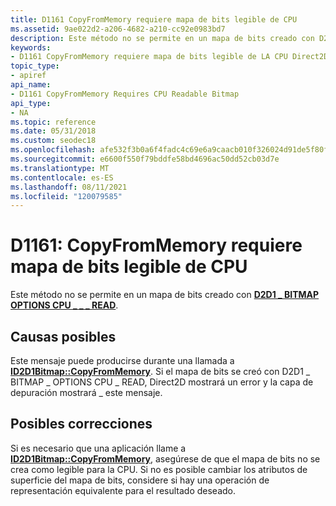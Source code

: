 ```yaml
---
title: D1161 CopyFromMemory requiere mapa de bits legible de CPU
ms.assetid: 9ae022d2-a206-4682-a210-cc92e0983bd7
description: Este método no se permite en un mapa de bits creado con D2D1 \_ BITMAP \_ OPTIONS CPU \_ \_ READ
keywords:
- D1161 CopyFromMemory requiere mapa de bits legible de LA CPU Direct2D
topic_type:
- apiref
api_name:
- D1161 CopyFromMemory Requires CPU Readable Bitmap
api_type:
- NA
ms.topic: reference
ms.date: 05/31/2018
ms.custom: seodec18
ms.openlocfilehash: afe532f3b0a6f4fadc4c69e6a9caacb010f326024d91de5f80fb5b8f6d05f2c8
ms.sourcegitcommit: e6600f550f79bddfe58bd4696ac50dd52cb03d7e
ms.translationtype: MT
ms.contentlocale: es-ES
ms.lasthandoff: 08/11/2021
ms.locfileid: "120079585"
---
```

# <a name="d1161-copyfrommemory-requires-cpu-readable-bitmap"></a>D1161: CopyFromMemory requiere mapa de bits legible de CPU

Este método no se permite en un mapa de bits creado con [**D2D1 \_ BITMAP OPTIONS CPU \_ \_ \_ READ**](/windows/desktop/api/D2d1_1/ne-d2d1_1-d2d1_bitmap_options).






 

## <a name="possible-causes"></a>Causas posibles

Este mensaje puede producirse durante una llamada a [**ID2D1Bitmap::CopyFromMemory**](/windows/win32/api/d2d1/nf-d2d1-id2d1bitmap-copyfrommemory). Si el mapa de bits se creó con D2D1 \_ BITMAP \_ OPTIONS CPU \_ READ, Direct2D mostrará un error y la capa de depuración mostrará \_ este mensaje.

## <a name="possible-fixes"></a>Posibles correcciones

Si es necesario que una aplicación llame a [**ID2D1Bitmap::CopyFromMemory**](/windows/win32/api/d2d1/nf-d2d1-id2d1bitmap-copyfrommemory), asegúrese de que el mapa de bits no se crea como legible para la CPU. Si no es posible cambiar los atributos de superficie del mapa de bits, considere si hay una operación de representación equivalente para el resultado deseado.

 

 
